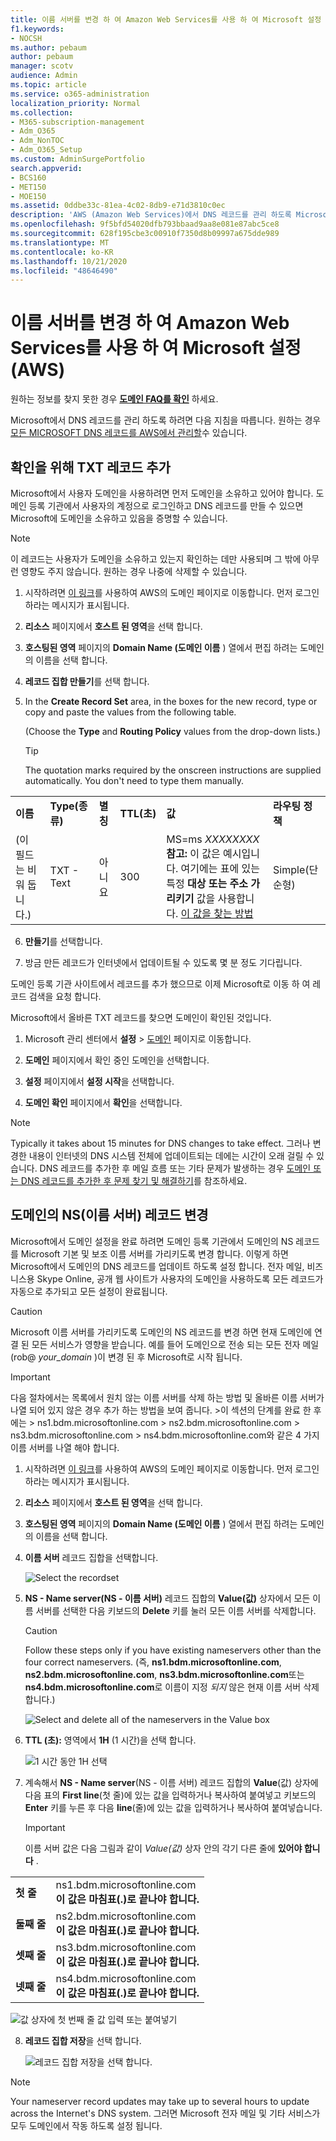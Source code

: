 ```yaml
---
title: 이름 서버를 변경 하 여 Amazon Web Services를 사용 하 여 Microsoft 설정 (AWS)
f1.keywords:
- NOCSH
ms.author: pebaum
author: pebaum
manager: scotv
audience: Admin
ms.topic: article
ms.service: o365-administration
localization_priority: Normal
ms.collection:
- M365-subscription-management
- Adm_O365
- Adm_NonTOC
- Adm_O365_Setup
ms.custom: AdminSurgePortfolio
search.appverid:
- BCS160
- MET150
- MOE150
ms.assetid: 0ddbe33c-81ea-4c02-8db9-e71d3810c0ec
description: 'AWS (Amazon Web Services)에서 DNS 레코드를 관리 하도록 Microsoft를 설정 하는 방법을 알아봅니다. '
ms.openlocfilehash: 9f5bfd54020dfb793bbaad9aa8e081e87abc5ce8
ms.sourcegitcommit: 628f195cbe3c00910f7350d8b09997a675dde989
ms.translationtype: MT
ms.contentlocale: ko-KR
ms.lasthandoff: 10/21/2020
ms.locfileid: "48646490"
---
```

# <a name="change-nameservers-to-set-up-microsoft-with-amazon-web-services-aws"></a>이름 서버를 변경 하 여 Amazon Web Services를 사용 하 여 Microsoft 설정 (AWS)

 원하는 정보를 찾지 못한 경우 **[도메인 FAQ를 확인](../setup/domains-faq.md)** 하세요. 
  
Microsoft에서 DNS 레코드를 관리 하도록 하려면 다음 지침을 따릅니다. 원하는 경우 [모든 MICROSOFT DNS 레코드를 AWS에서 관리할](create-dns-records-at-aws.md)수 있습니다.
  
    
## <a name="add-a-txt-record-for-verification"></a>확인을 위해 TXT 레코드 추가

Microsoft에서 사용자 도메인을 사용하려면 먼저 도메인을 소유하고 있어야 합니다. 도메인 등록 기관에서 사용자의 계정으로 로그인하고 DNS 레코드를 만들 수 있으면 Microsoft에 도메인을 소유하고 있음을 증명할 수 있습니다.
  
> [!NOTE]
> 이 레코드는 사용자가 도메인을 소유하고 있는지 확인하는 데만 사용되며 그 밖에 아무런 영향도 주지 않습니다. 원하는 경우 나중에 삭제할 수 있습니다. 
  
1. 시작하려면 [이 링크](https://console.aws.amazon.com/route53/home)를 사용하여 AWS의 도메인 페이지로 이동합니다. 먼저 로그인하라는 메시지가 표시됩니다.
    
2. **리소스** 페이지에서 **호스트 된 영역**을 선택 합니다.
    
3. **호스팅된 영역** 페이지의 **Domain Name (도메인 이름** ) 열에서 편집 하려는 도메인의 이름을 선택 합니다. 
    
4. **레코드 집합 만들기**를 선택 합니다.
    
5. In the **Create Record Set** area, in the boxes for the new record, type or copy and paste the values from the following table. 
    
    (Choose the **Type** and **Routing Policy** values from the drop-down lists.) 
    
    > [!TIP]
    > The quotation marks required by the onscreen instructions are supplied automatically. You don't need to type them manually. 
  
|||||||
|:-----|:-----|:-----|:-----|:-----|:-----|
|**이름** <br/> |**Type(종류)** <br/> |**별칭** <br/> |**TTL(초)** <br/> |**값** <br/> |**라우팅 정책** <br/> |
|(이 필드는 비워 둡니다.)  <br/> |TXT - Text  <br/> |아니요  <br/> |300  <br/> |MS=ms *XXXXXXXX* <br/> **참고:** 이 값은 예시입니다. 여기에는 표에 있는 특정 **대상 또는 주소 가리키기** 값을 사용합니다. [이 값을 찾는 방법](../get-help-with-domains/information-for-dns-records.md)  <br/>  |Simple(단순형) <br/> |
   
6. **만들기**를 선택합니다.
    
7. 방금 만든 레코드가 인터넷에서 업데이트될 수 있도록 몇 분 정도 기다립니다.
    
도메인 등록 기관 사이트에서 레코드를 추가 했으므로 이제 Microsoft로 이동 하 여 레코드 검색을 요청 합니다.
  
Microsoft에서 올바른 TXT 레코드를 찾으면 도메인이 확인된 것입니다.
  
1. Microsoft 관리 센터에서 **설정** \> <a href="https://go.microsoft.com/fwlink/p/?linkid=834818" target="_blank">도메인</a> 페이지로 이동합니다.

    
2. **도메인** 페이지에서 확인 중인 도메인을 선택합니다. 
    
3. **설정** 페이지에서 **설정 시작**을 선택합니다.
    
4. **도메인 확인** 페이지에서 **확인**을 선택합니다.
    
> [!NOTE]
> Typically it takes about 15 minutes for DNS changes to take effect. 그러나 변경한 내용이 인터넷의 DNS 시스템 전체에 업데이트되는 데에는 시간이 오래 걸릴 수 있습니다. DNS 레코드를 추가한 후 메일 흐름 또는 기타 문제가 발생하는 경우 [도메인 또는 DNS 레코드를 추가한 후 문제 찾기 및 해결하기](../get-help-with-domains/find-and-fix-issues.md)를 참조하세요. 
  
## <a name="change-your-domains-nameserver-ns-records"></a>도메인의 NS(이름 서버) 레코드 변경

Microsoft에서 도메인 설정을 완료 하려면 도메인 등록 기관에서 도메인의 NS 레코드를 Microsoft 기본 및 보조 이름 서버를 가리키도록 변경 합니다. 이렇게 하면 Microsoft에서 도메인의 DNS 레코드를 업데이트 하도록 설정 합니다. 전자 메일, 비즈니스용 Skype Online, 공개 웹 사이트가 사용자의 도메인을 사용하도록 모든 레코드가 자동으로 추가되고 모든 설정이 완료됩니다.
  
> [!CAUTION]
> Microsoft 이름 서버를 가리키도록 도메인의 NS 레코드를 변경 하면 현재 도메인에 연결 된 모든 서비스가 영향을 받습니다. 예를 들어 도메인으로 전송 되는 모든 전자 메일 (rob@ *your_domain*  )이 변경 된 후 Microsoft로 시작 됩니다. 
  
> [!IMPORTANT]
>  다음 절차에서는 목록에서 원치 않는 이름 서버를 삭제 하는 방법 및 올바른 이름 서버가 나열 되어 있지 않은 경우 추가 하는 방법을 보여 줍니다. >이 섹션의 단계를 완료 한 후에는 > ns1.bdm.microsoftonline.com > ns2.bdm.microsoftonline.com > ns3.bdm.microsoftonline.com > ns4.bdm.microsoftonline.com와 같은 4 가지 이름 서버를 나열 해야 합니다. 
  
1. 시작하려면 [이 링크](https://console.aws.amazon.com/route53/home)를 사용하여 AWS의 도메인 페이지로 이동합니다. 먼저 로그인하라는 메시지가 표시됩니다.
    
2. **리소스** 페이지에서 **호스트 된 영역**을 선택 합니다.
    
3. **호스팅된 영역** 페이지의 **Domain Name (도메인 이름** ) 열에서 편집 하려는 도메인의 이름을 선택 합니다. 
    
4. **이름 서버** 레코드 집합을 선택합니다. 
    
    ![Select the recordset](../../media/24e618e4-0a16-43a2-9886-f4f5dac79374.png)
  
5. **NS - Name server(NS - 이름 서버)** 레코드 집합의 **Value(값)** 상자에서 모든 이름 서버를 선택한 다음 키보드의 **Delete** 키를 눌러 모든 이름 서버를 삭제합니다. 
    
    > [!CAUTION]
    > Follow these steps only if you have existing nameservers other than the four correct nameservers. (즉, **ns1.bdm.microsoftonline.com**, **ns2.bdm.microsoftonline.com**, **ns3.bdm.microsoftonline.com**또는 **ns4.bdm.microsoftonline.com**로 이름이 지정 *되지* 않은 현재 이름 서버 삭제 합니다.) 
  
    ![Select and delete all of the nameservers in the Value box](../../media/ecf1e897-fa7d-4abc-b00b-bf55b8ed2139.png)
  
6. **TTL (초):** 영역에서 **1H** (1 시간)을 선택 합니다. 
    
    ![1 시간 동안 1H 선택](../../media/c70070e1-4bde-41a7-b271-9d22c475edf6.png)
  
7. 계속해서 **NS - Name server**(NS - 이름 서버) 레코드 집합의 **Value**(값) 상자에 다음 표의 **First line**(첫 줄)에 있는 값을 입력하거나 복사하여 붙여넣고 키보드의 **Enter** 키를 누른 후 다음 **line**(줄)에 있는 값을 입력하거나 복사하여 붙여넣습니다. 
    
    > [!IMPORTANT]
    > 이름 서버 값은 다음 그림과 같이 *Value(값)* 상자 안의 각기 다른 줄에  **있어야 합니다**  . 
  
|||
|:-----|:-----|
|**첫 줄** <br/> |ns1.bdm.microsoftonline.com  <br/> **이 값은 마침표(.)로 끝나야 합니다.** <br/> |
|**둘째 줄** <br/> |ns2.bdm.microsoftonline.com  <br/> **이 값은 마침표(.)로 끝나야 합니다.** <br/> |
|**셋째 줄** <br/> |ns3.bdm.microsoftonline.com  <br/> **이 값은 마침표(.)로 끝나야 합니다.** <br/> |
|**넷째 줄** <br/> |ns4.bdm.microsoftonline.com  <br/> **이 값은 마침표(.)로 끝나야 합니다.** <br/> |
   
   ![값 상자에 첫 번째 줄 값 입력 또는 붙여넣기](../../media/b63f41e0-51ef-4ab2-a4b8-ee7380e5ab35.png)
  
8. **레코드 집합 저장**을 선택 합니다.
    
    ![레코드 집합 저장을 선택 합니다.](../../media/ab3c0558-bb7c-41e4-871e-ea82f1553476.png)
  
> [!NOTE]
> Your nameserver record updates may take up to several hours to update across the Internet's DNS system. 그러면 Microsoft 전자 메일 및 기타 서비스가 모두 도메인에서 작동 하도록 설정 됩니다. 
